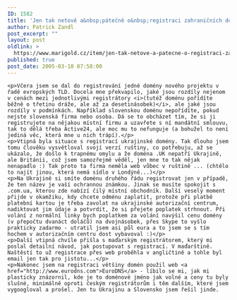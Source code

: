 ```yaml
---
ID: 1582
title: 'Jen tak netově a&nbsp;pátečně o&nbsp;registraci zahraničních domén&#8230;'
author: Patrick Zandl
post_excerpt: ""
layout: post
oldlink: >
  https://www.marigold.cz/item/jen-tak-netove-a-patecne-o-registraci-zahranicnich-domen
published: true
post_date: 2005-03-18 07:58:00
---
```

	<p>Včera jsem se dal do registrování jedné domény nového projektu v řadě evropských TLD. Docela mne překvapilo, jaké jsou rozdíly nejenom v cenách mezi jednotlivými registrátory <i>(tutéž doménu pořídíte běžně o třetinu dráže, ale až za desetinásobek)</i>, ale jaké jsou rozdíly v podmínkách. Například slovenskou doménu nepořídíte, pokud nejste slovenská firma nebo osoba. Dá se to obcházet tím, že si ji registrujete na nějakou místní firmu a uzavřete s ní mandátní smlouvu, tak to dělá třeba Active24, ale moc mu to nefunguje (a bohužel to není jediná věc, která mne u nich trápí).</p>
	<p>Vtipná byla situace s registrací ukrajinské domény. Tak dlouho jsem tomu člověku vysvětloval svojí verzí ruštiny, co potřebuju, až se ukázalo, že došlo k trapnému omylu a že doména .UK nepatří Ukrajině, ale Británii, což jsem samozřejmě věděl, jen mne to tak nějak nenapadlo :) Tak proto ta firma neměla web vůbec v ruštině ... (chtělo to najít jinou, která nemá sídlo v Londýně...)</p>
	<p>Na Ukrajině si smíte doménu druhého řádu registrovat jen v případě, že ten název je vaší ochrannou známkou. Jinak se musíte spokojit s .com.ua, kterou zde nabízí čilý místní obchodník. Další veselý moment přijde v okamžiku, kdy chcete odménu zaplatit, protože při platbě platební kartou je třeba zavolat na ukrajinské autorizační centrum, nadiktovat jim údaje a potvrdit, že si přejete poplatek strhnout. Při volání z normální linky bych poplatkem za volání navýšil cenu domény (v přepočtu dvanáct doláčů) na dvojnásobek, přes Skype to vyšlo prakticky zadarmo - utratil jsem asi půl eura a to jsem se s tím hochem v autorizačním centru dost vybavoval :)</p>
	<p>Další vtipná chvíle přišla s maďarským registrátorem, který mi poslal detailní návod, jak postupovat s registrací. V maďarštině. Naštěstí to už registrace přes web proběhla v angličtině a tohle byl email jen tak pro jistotu...</p>
	<p>Nakonec jsem na registraci většiny domén použil web <a href="http://www.eurodns.com">EuroDNS</a> - líbilo se mi, jak mi plasticky znázornil, kde je to doménové jméno jak volné a ceny tu byly slušné, minimálně oproti českým registrátorům i těm dalším, které jsem vygoogloval a prošel. Jen tu Ukrajinu a Slovensko jsem řešil jinde.
</p>